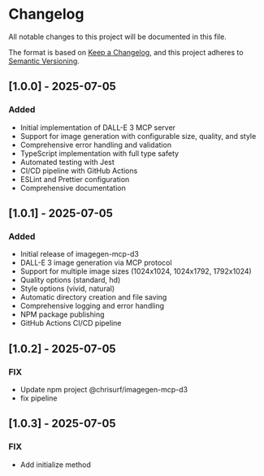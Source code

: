 # Changelog

All notable changes to this project will be documented in this file.

The format is based on [Keep a Changelog](https://keepachangelog.com/en/1.0.0/),
and this project adheres to [Semantic Versioning](https://semver.org/spec/v2.0.0.html).

## [1.0.0] - 2025-07-05

### Added

- Initial implementation of DALL-E 3 MCP server
- Support for image generation with configurable size, quality, and style
- Comprehensive error handling and validation
- TypeScript implementation with full type safety
- Automated testing with Jest
- CI/CD pipeline with GitHub Actions
- ESLint and Prettier configuration
- Comprehensive documentation

## [1.0.1] - 2025-07-05

### Added

- Initial release of imagegen-mcp-d3
- DALL-E 3 image generation via MCP protocol
- Support for multiple image sizes (1024x1024, 1024x1792, 1792x1024)
- Quality options (standard, hd)
- Style options (vivid, natural)
- Automatic directory creation and file saving
- Comprehensive logging and error handling
- NPM package publishing
- GitHub Actions CI/CD pipeline

## [1.0.2] - 2025-07-05

### FIX

- Update npm project @chrisurf/imagegen-mcp-d3
- fix pipeline

## [1.0.3] - 2025-07-05

### FIX

- Add initialize method